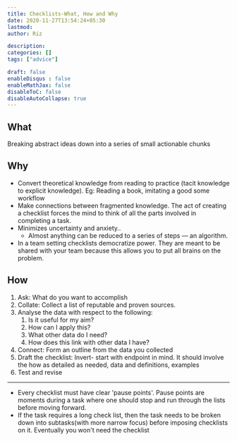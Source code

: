 ```yaml
---
title: Checklists-What, How and Why
date: 2020-11-27T13:54:24+05:30
lastmod: 
author: Riz

description: 
categories: []
tags: ["advice"]

draft: false
enableDisqus : false
enableMathJax: false
disableToC: false
disableAutoCollapse: true
---
```


## What
Breaking abstract ideas down into a series of small actionable chunks

## Why
- Convert theoretical knowledge from reading to practice (tacit knowledge to explicit knowledge). Eg: Reading a book, imitating a good some workflow
- Make connections between fragmented knowledge. The act of creating a checklist forces the mind to think of all the parts involved in completing a task.
- Minimizes uncertainty and anxiety.. 
	-  Almost anything can be reduced to a series of steps — an algorithm. 
- In a team setting checklists democratize power. They are meant to be shared with your team because this allows you to put all brains on the problem.

## How
1. Ask: What do you want to accomplish
2. Collate: Collect a list of reputable and proven sources.
3. Analyse the data with respect to the following:
	1. Is it useful for my aim?
	2. How can I apply this?
	3. What other data do I need?
	4. How does this link with other data I have?
4. Connect: Form an outline from the data you collected
5. Draft the checklist: Invert- start with endpoint in mind. It should involve the how as detailed as needed, data and definitions, examples
6. Test and revise
---
- Every checklist must have clear 'pause points'. Pause points are moments during a task where one should stop and run through the lists before moving forward. 
- If the task requires a long check list, then the task needs to be broken down into subtasks(with more narrow focus) before imposing checklists on it.
Eventually you won't need the checklist

